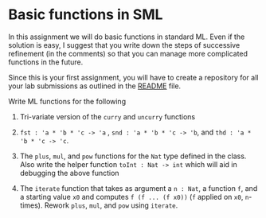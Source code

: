 # Basic functions in SML

In this assignment we will do basic functions in standard ML. Even if
the solution is easy, I suggest that you write down the steps of
successive refinement (in the comments) so that you can manage more
complicated functions in the future.

Since this is your first assignment, you will have to create a
repository for all your lab submissions as outlined in the
[README](./README.md) file.

Write ML functions for the following

1. Tri-variate version of the `curry` and `uncurry` functions

2. `fst : 'a * 'b * 'c -> 'a` , `snd : 'a * 'b * 'c -> 'b`, and
   `thd : 'a * 'b * 'c -> 'c`.

3. The `plus`, `mul`, and `pow` functions for the `Nat` type defined
   in the class. Also write the helper function `toInt : Nat -> int`
   which will aid in debugging the above function

4. The `iterate` function that takes as argument a `n : Nat`, a
   function `f`, and a starting value `x0` and computes `f (f ... (f
   x0))` (`f` applied on `x0`, `n`-times). Rework `plus`, `mul`, and
   `pow` using `iterate`.
